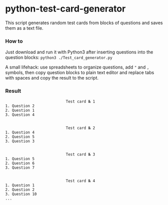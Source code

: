 # python-test-card-generator
This script generates random test cards from blocks of questions and saves them as a text file.

### How to
Just download and run it with Python3 after inserting questions into the question blocks:
`python3 ./Test_card_generator.py`

A small lifehack: use spreadsheets to organize questions, add `"` and `,` symbols, 
then copy question blocks to plain text editor and replace tabs with spaces and copy the result to the script.

### Result
```
                           Test card № 1
1. Question 2
2. Question 1
3. Question 4
 

                           Test card № 2
1. Question 4
2. Question 5
3. Question 3
 

                           Test card № 3
1. Question 5
2. Question 6
3. Question 7
 

                           Test card № 4
1. Question 1
2. Question 2
3. Question 10
...
```
